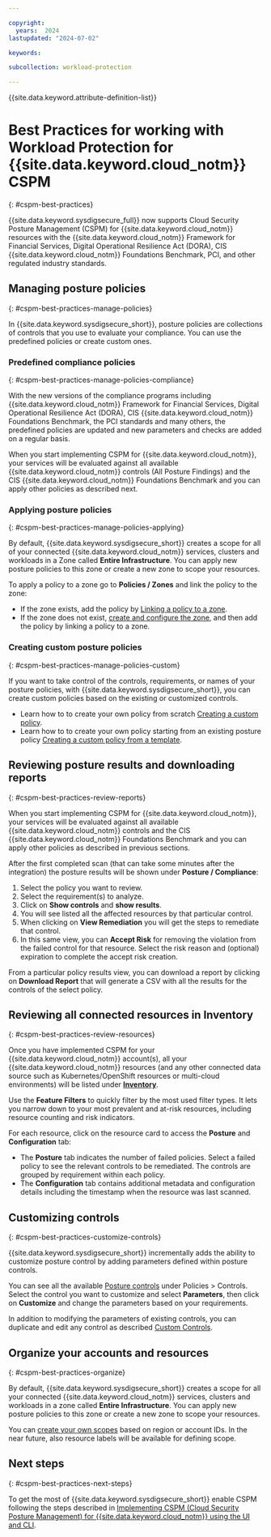 ```yaml
---

copyright:
  years:  2024
lastupdated: "2024-07-02"

keywords:

subcollection: workload-protection

---
```


{{site.data.keyword.attribute-definition-list}}

# Best Practices for working with Workload Protection for {{site.data.keyword.cloud_notm}} CSPM
{: #cspm-best-practices}

{{site.data.keyword.sysdigsecure_full}} now supports Cloud Security Posture Management (CSPM) for {{site.data.keyword.cloud_notm}} resources with the {{site.data.keyword.cloud_notm}} Framework for Financial Services, Digital Operational Resilience Act (DORA), CIS {{site.data.keyword.cloud_notm}} Foundations Benchmark, PCI, and other regulated industry standards.

## Managing posture policies
{: #cspm-best-practices-manage-policies}

In {{site.data.keyword.sysdigsecure_short}}, posture policies are collections of controls that you use to evaluate your compliance. You can use the predefined policies or create custom ones. 

### Predefined compliance policies
{: #cspm-best-practices-manage-policies-compliance}

With the new versions of the compliance programs including {{site.data.keyword.cloud_notm}} Framework for Financial Services, Digital Operational Resilience Act (DORA), CIS {{site.data.keyword.cloud_notm}} Foundations Benchmark, the PCI standards and many others, the predefined policies are updated and new parameters and checks are added on a regular basis.

When you start implementing CSPM for {{site.data.keyword.cloud_notm}}, your services will be evaluated against all available {{site.data.keyword.cloud_notm}} controls (All Posture Findings) and the CIS {{site.data.keyword.cloud_notm}} Foundations Benchmark and you can apply other policies as described next.

### Applying posture policies
{: #cspm-best-practices-manage-policies-applying}

By default, {{site.data.keyword.sysdigsecure_short}} creates a scope for all of your connected {{site.data.keyword.cloud_notm}} services, clusters and workloads in a Zone called **Entire Infrastructure**. You can apply new posture policies to this zone or create a new zone to scope your resources.

To apply a policy to a zone go to **Policies / Zones** and link the policy to the zone:
- If the zone exists, add the policy by [Linking a policy to a zone](/docs/workload-protection?topic=workload-protection-posture-link-policy-to-zone).
- If the zone does not exist, [create and configure the zone](/docs/workload-protection?topic=workload-protection-posture-zones), and then add the policy by linking a policy to a zone.

### Creating custom posture policies
{: #cspm-best-practices-manage-policies-custom}

If you want to take control of the controls, requirements, or names of your posture policies, with {{site.data.keyword.sysdigsecure_short}}, you can create custom policies based on the existing or customized controls. 

- Learn how to to create your own policy from scratch [Creating a custom policy](/docs/workload-protection?topic=workload-protection-posture-policy-create).
- Learn how to to create your own policy starting from an existing posture policy [Creating a custom policy from a template](/docs/workload-protection?topic=workload-protection-posture-policy-create-template).

## Reviewing posture results and downloading reports
{: #cspm-best-practices-review-reports}

When you start implementing CSPM for {{site.data.keyword.cloud_notm}}, your services will be evaluated against all available {{site.data.keyword.cloud_notm}} controls and the CIS {{site.data.keyword.cloud_notm}} Foundations Benchmark and you can apply other policies as described in previous sections.

After the first completed scan (that can take some minutes after the integration) the posture results will be shown under **Posture / Compliance**:

1. Select the policy you want to review.
2. Select the requirement(s) to analyze.
3. Click on **Show controls** and **show results**.
4. You will see listed all the affected resources by that particular control.
5. When clicking on **View Remediation** you will get the steps to remediate that control. 
6. In this same view, you can **Accept Risk** for removing the violation from the failed control for that resource. Select the risk reason and (optional) expiration to complete the accept risk creation.

From a particular policy results view, you can download a report by clicking on **Download Report** that will generate a CSV with all the results for the controls of the select policy.

## Reviewing all connected resources in Inventory
{: #cspm-best-practices-review-resources}

Once you have implemented CSPM for your {{site.data.keyword.cloud_notm}} account(s), all your {{site.data.keyword.cloud_notm}} resources (and any other connected data source such as Kubernetes/OpenShift resources or multi-cloud environments) will be listed under [**Inventory**](/docs/workload-protection?topic=workload-protection-inventory).

Use the **Feature Filters** to quickly filter by the most used filter types. It lets you narrow down to your most prevalent and at-risk resources, including resource counting and risk indicators.

For each resource, click on the resource card to access the **Posture** and **Configuration** tab:
- The **Posture** tab indicates the number of failed policies. Select a failed policy to see the relevant controls to be remediated. The controls are grouped by requirement within each policy.
- The **Configuration** tab contains additional metadata and configuration details including the timestamp when the resource was last scanned.

## Customizing controls
{: #cspm-best-practices-customize-controls}

{{site.data.keyword.sysdigsecure_short}} incrementally adds the ability to customize posture control by adding parameters defined within posture controls.

You can see all the available [Posture controls](/docs/workload-protection?topic=workload-protection-posture-controls) under Policies > Controls. Select the control you want to customize and select **Parameters**, then click on **Customize** and change the parameters based on your requirements.

In addition to modifying the parameters of existing controls, you can duplicate and edit any control as described [Custom Controls](https://docs.sysdig.com/en/docs/sysdig-secure/policies/posture-policies/posture-controls/#custom-controls).

## Organize your accounts and resources
{: #cspm-best-practices-organize}

By default, {{site.data.keyword.sysdigsecure_short}} creates a scope for all your connected {{site.data.keyword.cloud_notm}} services, clusters and workloads in a zone called **Entire Infrastructure**. You can apply new posture policies to this zone or create a new zone to scope your resources.

You can [create your own scopes](https://cloud.ibm.com/docs/workload-protection?topic=workload-protection-posture-zones) based on region or account IDs. In the near future, also resource labels will be available for defining scope.

## Next steps
{: #cspm-best-practices-next-steps}

To get the most of {{site.data.keyword.sysdigsecure_short}} enable CSPM following the steps described in [Implementing CSPM (Cloud Security Posture Management) for {{site.data.keyword.cloud_notm}} using the UI and CLI](/docs/workload-protection?topic=workload-protection-cspm-implement).